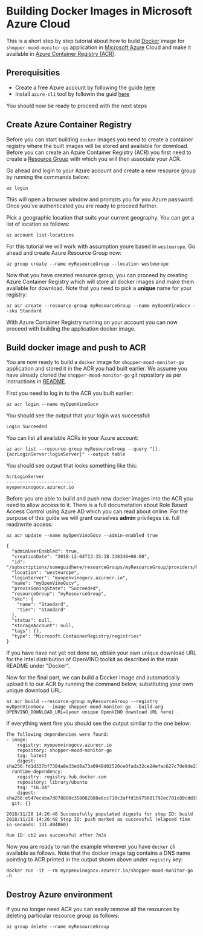 # Building Docker Images in Microsoft Azure Cloud

This is a short step by step tutorial about how to build [Docker](https://docker.com) image for `shopper-mood-monitor-go` application in [Microsoft Azure](https://azure.microsoft.com/) Cloud and make it available in [Azure Container Registry (ACR)](https://docs.microsoft.com/en-us/azure/container-registry/).

## Prerequisities

* Create a free Azure account by following the guide [here](https://azure.microsoft.com/en-us/free/)
* Install `azure-cli` tool by followin the guid [here](https://docs.microsoft.com/en-us/cli/azure/install-azure-cli?view=azure-cli-latest)

You should now be ready to proceed with the next steps

## Create Azure Container Registry

Before you can start building `docker` images you need to create a container registry where the built images will be stored and available for download. Before you can create an Azure Container Registry (ACR) you first need to create a [Resource Group](https://docs.microsoft.com/en-us/azure/azure-resource-manager/resource-group-overview#resource-groups) with which you will then associate your ACR.

Go ahead and login to your Azure account and create a new resource group by running the commands below:

```shell
az login
```

This will open a browser window and prompts you for you Azure password. Once you've authenticated you are ready to proceed further.

Pick a geographic location that suits your current geography. You can get a list of location as follows:

```shell
az account list-locations
```

For this tutorial we will work with assumption youre based in `westeurope`. Go ahead and create Azure Resource Group now:

```shell
az group create --name myResourceGroup --location westeurope
```

Now that you have created resource group, you can proceed by creating Azure Container Registry which will store all docker images and make them available for download. Note that you need to pick a **unique** name for your registry:

```shell
az acr create --resource-group myResourceGroup --name myOpenVinoGocv --sku Standard
```

With Azure Container Registry running on your account you can now proceed with building the application docker image.


## Build docker image and push to ACR

You are now ready to build a `docker` image for `shopper-mood-monitor-go` application and stored it in the ACR you had built earlier. We assume you have already cloned the `shopper-mood-monitor-go` git repository as per instructions in [README](./README.md).

First you need to log in to the ACR you built earlier:

```shell
az acr login --name myOpenVinoGocv
```

You should see the output that your login was successful:

```shell
Login Succeeded
```

You can list all available ACRs in your Azure account:

```shell
az acr list --resource-group myResourceGroup --query "[].{acrLoginServer:loginServer}" --output table
```

You should see output that looks something like this:

```shell
AcrLoginServer
-------------------------
myopenvinogocv.azurecr.io
```

Before you are able to build and push new docker images into the ACR you need to allow access to it. There is a full documetation about Role Based Access Control using Azure AD which you can read about online. For the purpose of this guide we will grant ourselves **admin** privileges i.e. full read/write access:

```shell
az acr update --name myOpenVinoGocv --admin-enabled true
```

```shell
{
  "adminUserEnabled": true,
  "creationDate": "2018-12-04T13:35:38.338340+00:00",
  "id": "/subscriptions/someguidhere/resourceGroups/myResourceGroup/providers/Microsoft.ContainerRegistry/registries/myOpenVinoGocv",
  "location": "westeurope",
  "loginServer": "myopenvinogocv.azurecr.io",
  "name": "myOpenVinoGocv",
  "provisioningState": "Succeeded",
  "resourceGroup": "myResourceGroup",
  "sku": {
    "name": "Standard",
    "tier": "Standard"
  },
  "status": null,
  "storageAccount": null,
  "tags": {},
  "type": "Microsoft.ContainerRegistry/registries"
}
```

If you have have not yet not done so, obtain your own unique download URL for the Intel distribution of OpenVINO toolkit as described in the main README under "Docker".

Now for the final part, we can build a Docker image and automatically upload it to our ACR by running the command below, substituting your own unique download URL:


```shell
az acr build --resource-group myResourceGroup --registry myOpenVinoGocv --image shopper-mood-monitor-go --build-arg OPENVINO_DOWNLOAD_URL=[your unique OpenVINO download URL here] .
```

If everything went fine you should see the output similar to the one below:

```shell
The following dependencies were found:
- image:
    registry: myopenvinogocv.azurecr.io
    repository: shopper-mood-monitor-go
    tag: latest
    digest: sha256:fd1d337bf7384a8e33ed8a73a0948d02520ce0fada32ce24efac627c7de9de23
  runtime-dependency:
    registry: registry.hub.docker.com
    repository: library/ubuntu
    tag: "16.04"
    digest: sha256:e547ecaba7d078800c358082088e6cc710c3affd1b975601792ec701c80cdd39
  git: {}

2018/11/20 14:26:48 Successfully populated digests for step ID: build
2018/11/20 14:26:48 Step ID: push marked as successful (elapsed time in seconds: 131.494060)

Run ID: cb2 was successful after 7m3s
```

Now you are ready to run the example wherever you have `docker` cli available as follows. Note that the docker image tag contains a DNS name pointing to ACR printed in the output shown above under `registry` key:

```shell
docker run -it --rm myopenvinogocv.azurecr.io/shopper-mood-monitor-go -h
```

## Destroy Azure environment

If you no longer need ACR you can easily remove all the resources by deleting particular resource group as follows:

```shell
az group delete --name myResourceGroup
```
